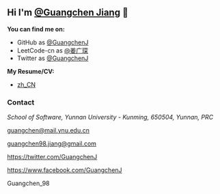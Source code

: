 ## Hi I'm [@Guangchen Jiang](https://github.com/GuangchenJ) 👋



**You can find me on:**

* GitHub as [@GuangchenJ](https://github.com/GuangchenJ)
* LeetCode-cn as [@姜广琛](https://leetcode-cn.com/u/jiang-guang-chen/)
* Twitter as [@GuangchenJ](https://twitter.com/GuangchenJ)

**My Resume/CV:**

* [zh_CN](https://lc-resume.oss-cn-hangzhou.aliyuncs.com/1632538169-iNCzkM-JiangG_CV.pdf)
<!-- * [en-US]() *(To be added)* -->

### Contact

<i class="fas fa-map-marker-alt"></i> *School of Software, Yunnan University - Kunming, 650504, Yunnan, PRC*

<i class="far fa-envelope"></i><guangchen@mail.ynu.edu.cn>

<i class="far fa-envelope"></i> <guangchen98.jiang@gmail.com>

<i class="fab fa-twitter"></i> https://twitter.com/GuangchenJ

<i class="fab fa-facebook-square"></i> https://www.facebook.com/GuangchenJ

<i class="fa fa-weixin"></i> Guangchen_98

<head> 
    <script defer src="https://use.fontawesome.com/releases/v5.15.4/js/all.js"></script> 
    <script defer src="https://use.fontawesome.com/releases/v5.15.4/js/v4-shims.js"></script> 
</head> 
<link rel="stylesheet" href="https://use.fontawesome.com/releases/v5.15.4/css/all.css">